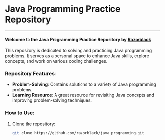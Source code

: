 # Java Programming Practice Repository
___

#### Welcome to the Java Programming Practice Repository by [Razorblack](https://github.com/razorblack)

This repository is dedicated to solving and practicing Java programming problems. It serves as a personal space to enhance Java skills, explore concepts, and work on various coding challenges.

### Repository Features:
- **Problem-Solving**: Contains solutions to a variety of Java programming problems.
- **Learning Resource**: A great resource for revisiting Java concepts and improving problem-solving techniques.

### How to Use:
1. Clone the repository:
   ```bash
   git clone https://github.com/razorblack/java_programming.git